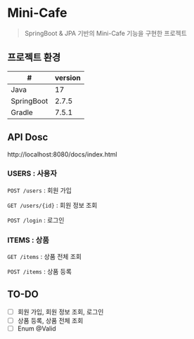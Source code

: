 # Mini-Cafe

> SpringBoot & JPA 기반의 Mini-Cafe 기능을 구현한 프로젝트

## 프로젝트 환경

| #          | version |
|------------|---------|
| Java       | 17      |
| SpringBoot | 2.7.5   |
| Gradle     | 7.5.1   |

## API Dosc

http://localhost:8080/docs/index.html

### USERS : 사용자

`POST /users` : 회원 가입

`GET /users/{id}` : 회원 정보 조회

`POST /login` : 로그인

### ITEMS : 상품

`GET /items` : 상품 전체 조회

`POST /items` : 상품 등록

## TO-DO

- [ ] 회원 가입, 회원 정보 조회, 로그인
- [ ] 상품 등록, 상품 전체 조회
- [ ] Enum @Valid